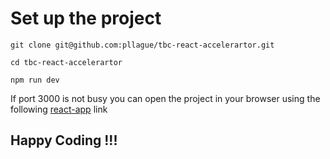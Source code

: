 # Set up the project
```
git clone git@github.com:pllague/tbc-react-accelerartor.git
```
```
cd tbc-react-accelerartor
```
```
npm run dev
```
If port 3000 is not busy you can open the project in your browser using the following [react-app](http://localhost:3000/) link

## Happy Coding !!!
